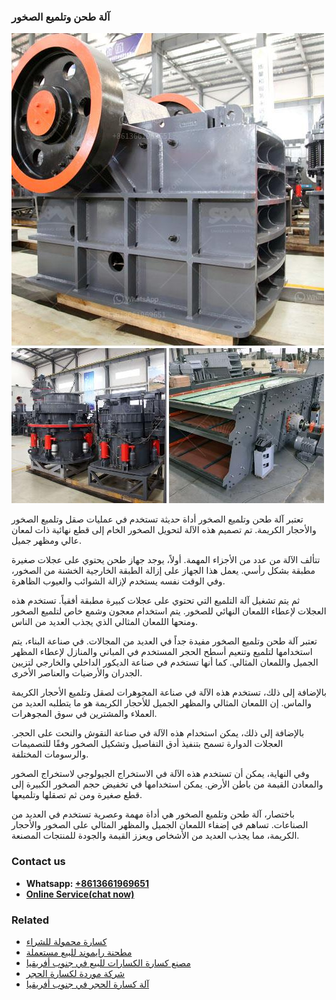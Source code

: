 <h3>آلة طحن وتلميع الصخور</h3><img src='1701746346.jpg' alt=''><p>تعتبر آلة طحن وتلميع الصخور أداة حديثة تستخدم في عمليات صقل وتلميع الصخور والأحجار الكريمة. تم تصميم هذه الآلة لتحويل الصخور الخام إلى قطع نهائية ذات لمعان عالي ومظهر جميل.</p><p>تتألف الآلة من عدد من الأجزاء المهمة. أولاً، يوجد جهاز طحن يحتوي على عجلات صغيرة مطبقة بشكل رأسي. يعمل هذا الجهاز على إزالة الطبقة الخارجية الخشنة من الصخور، وفي الوقت نفسه يستخدم لإزالة الشوائب والعيوب الظاهرة.</p><p>ثم يتم تشغيل آلة التلميع التي تحتوي على عجلات كبيرة مطبقة أفقياً. تستخدم هذه العجلات لإعطاء اللمعان النهائي للصخور. يتم استخدام معجون وشمع خاص لتلميع الصخور ومنحها اللمعان المثالي الذي يجذب العديد من الناس.</p><p>تعتبر آلة طحن وتلميع الصخور مفيدة جداً في العديد من المجالات. في صناعة البناء، يتم استخدامها لتلميع وتنعيم أسطح الحجر المستخدم في المباني والمنازل لإعطاء المظهر الجميل واللمعان المثالي. كما أنها تستخدم في صناعة الديكور الداخلي والخارجي لتزيين الجدران والأرضيات والعناصر الأخرى.</p><p>بالإضافة إلى ذلك، تستخدم هذه الآلة في صناعة المجوهرات لصقل وتلميع الأحجار الكريمة والماس. إن اللمعان المثالي والمظهر الجميل للأحجار الكريمة هو ما يتطلبه العديد من العملاء والمشترين في سوق المجوهرات.</p><p>بالإضافة إلى ذلك، يمكن استخدام هذه الآلة في صناعة النقوش والنحت على الحجر. العجلات الدوارة تسمح بتنفيذ أدق التفاصيل وتشكيل الصخور وفقًا للتصميمات والرسومات المختلفة.</p><p>وفي النهاية، يمكن أن تستخدم هذه الآلة في الاستخراج الجيولوجي لاستخراج الصخور والمعادن القيمة من باطن الأرض. يمكن استخدامها في تخفيض حجم الصخور الكبيرة إلى قطع صغيرة ومن ثم تصقلها وتلميعها.</p><p>باختصار، آلة طحن وتلميع الصخور هي أداة مهمة وعصرية تستخدم في العديد من الصناعات. تساهم في إضفاء اللمعان الجميل والمظهر المثالي على الصخور والأحجار الكريمة، مما يجذب العديد من الأشخاص ويعزز القيمة والجودة للمنتجات المصنعة.</p><h3>Contact us</h3><ul><li><strong>Whatsapp:&nbsp;<a href="https://wa.me/8613661969651">+8613661969651</a></strong></li><li><a href="https://swt.shibang-china.com/?git&amp;zhl&amp;آلة طحن وتلميع الصخور"><strong>Online Service(chat now)</strong></a></li></ul><h3>Related</h3><ul><li><a href='كسارة محمولة للشراء.md'>كسارة محمولة للشراء</a></li><li><a href='مطحنة رايموند للبيع مستعملة.md'>مطحنة رايموند للبيع مستعملة</a></li><li><a href='مصنع كسارة الكسارات للبيع في جنوب أفريقيا.md'>مصنع كسارة الكسارات للبيع في جنوب أفريقيا</a></li><li><a href='شركة موردة لكسارة الحجر.md'>شركة موردة لكسارة الحجر</a></li><li><a href='آلة كسارة الحجر في جنوب أفريقيا.md'>آلة كسارة الحجر في جنوب أفريقيا</a></li></ul>